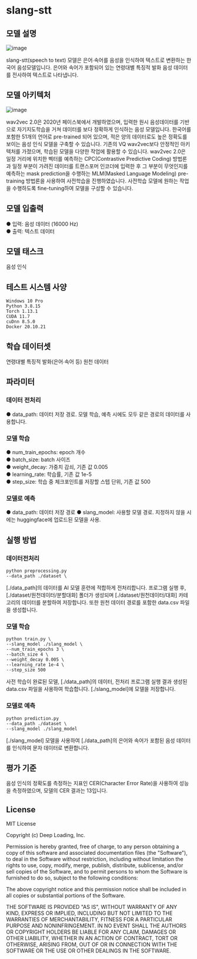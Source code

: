 # slang-stt

## 모델 설명
![image](https://user-images.githubusercontent.com/68102387/213361376-2fd26a2c-285a-4692-abd8-59cd8a436f4c.png)

slang-stt(speech to text) 모델은 은어∙속어를 음성을 인식하여 텍스트로 변환하는 한국어 음성모델입니다. 은어와 속어가 포함되어 있는 연령대별 특징적 발화 음성 데이터를 전사하여 텍스트로 나타냅니다. 

## 모델 아키텍처
![image](https://user-images.githubusercontent.com/68102387/213350380-cbbedef0-aac6-40e7-a440-ec1c11b19273.jpg)

wav2vec 2.0은 2020년 페이스북에서 개발하였으며, 입력한 원시 음성데이터를 기반으로 자기지도학습을 거쳐 데이터를 보다 정확하게 인식하는 음성 모델입니다. 한국어를 포함한 51개의 언어로 pre-trained 되어 있으며, 적은 양의 데이터로도 높은 정확도를 보이는 음성 인식 모델을 구축할 수 있습니다. 기존의 VQ wav2vec보다 안정적인 아키텍처를 가졌으며, 학습된 모델을 다양한 작업에 활용할 수 있습니다. wav2vec 2.0은 일정 거리에 위치한 벡터를 예측하는 CPC(Contrastive Predictive Coding) 방법론과 일정 부분이 가려진 데이터를 트랜스포머 인코더에 입력한 후 그 부분이 무엇인지를 예측하는 mask prediction을 수행하는 MLM(Masked Language Modeling) pre-training 방법론을 사용하여 사전학습을 진행하였습니다. 사전학습 모델에 원하는 작업을 수행하도록 fine-tuning하여 모델을 구성할 수 있습니다.

## 모델 입출력
● 입력: 음성 데이터 (16000 Hz)   
● 출력: 텍스트 데이터  
 
## 모델 태스크
음성 인식 

## 테스트 시스템 사양
```
Windows 10 Pro
Python 3.8.15
Torch 1.13.1
CUDA 11.7
cuDnn 8.5.0
Docker 20.10.21
```

## 학습 데이터셋
연령대별 특징적 발화(은어∙속어 등) 원천 데이터   

## 파라미터
### 데이터 전처리
● data_path: 데이터 저장 경로. 모델 학습, 예측 시에도 모두 같은 경로의 데이터를 사용합니다.

### 모델 학습
● num_train_epochs: epoch 개수  
● batch_size: batch 사이즈  
● weight_decay: 가중치 감쇠, 기존 값 0.005  
● learning_rate: 학습률, 기존 값 1e-5  
● step_size: 학습 중 체크포인트를 저장할 스텝 단위, 기존 값 500

### 모델로 예측
● data_path: 데이터 저장 경로
● slang_model: 사용할 모델 경로. 지정하지 않을 시에는 huggingface에 업로드된 모델을 사용.

## 실행 방법
### 데이터전처리
```
python preprocessing.py 
--data_path ./dataset \
```  
[./data_path]의 데이터를 AI 모델 훈련에 적합하게 전처리합니다. 프로그램 실행 후, [./dataset/원천데이터/분할대화] 폴더가 생성되며 [./dataset/원천데이터/대화] 카테고리의 데이터를 분할하여 저장합니다. 또한 원천 데이터 경로를 포함한 data.csv 파일을 생성합니다.
### 모델 학습 
```
python train.py \
--slang_model ./slang_model \
--num_train_epochs 3 \
--batch_size 4 \
--weight_decay 0.005 \
--learning_rate 1e-4 \
--step_size 500
```  
사전 학습이 완료된 모델, [./data_path]의 데이터, 전처리 프로그램 실행 결과 생성된 data.csv 파일을 사용하여 학습합니다. [./slang_model]에 모델을 저장합니다.
### 모델로 예측 
```
python prediction.py 
--data_path ./dataset \
--slang_model ./slang_model
```  
[./slang_model] 모델을 사용하여 [./data_path]의 은어와 속어가 포함된 음성 데이터를 인식하여 문자 데이터로 변환합니다.

## 평가 기준
음성 인식의 정확도를 측정하는 지표인 CER(Character Error Rate)을 사용하여 성능을 측정하였으며, 모델의 CER 결과는 13입니다.   

## License
MIT License

Copyright (c) Deep Loading, Inc.

Permission is hereby granted, free of charge, to any person obtaining a copy
of this software and associated documentation files (the "Software"), to deal
in the Software without restriction, including without limitation the rights
to use, copy, modify, merge, publish, distribute, sublicense, and/or sell
copies of the Software, and to permit persons to whom the Software is
furnished to do so, subject to the following conditions:

The above copyright notice and this permission notice shall be included in all
copies or substantial portions of the Software.

THE SOFTWARE IS PROVIDED "AS IS", WITHOUT WARRANTY OF ANY KIND, EXPRESS OR
IMPLIED, INCLUDING BUT NOT LIMITED TO THE WARRANTIES OF MERCHANTABILITY,
FITNESS FOR A PARTICULAR PURPOSE AND NONINFRINGEMENT. IN NO EVENT SHALL THE
AUTHORS OR COPYRIGHT HOLDERS BE LIABLE FOR ANY CLAIM, DAMAGES OR OTHER
LIABILITY, WHETHER IN AN ACTION OF CONTRACT, TORT OR OTHERWISE, ARISING FROM,
OUT OF OR IN CONNECTION WITH THE SOFTWARE OR THE USE OR OTHER DEALINGS IN THE
SOFTWARE.
